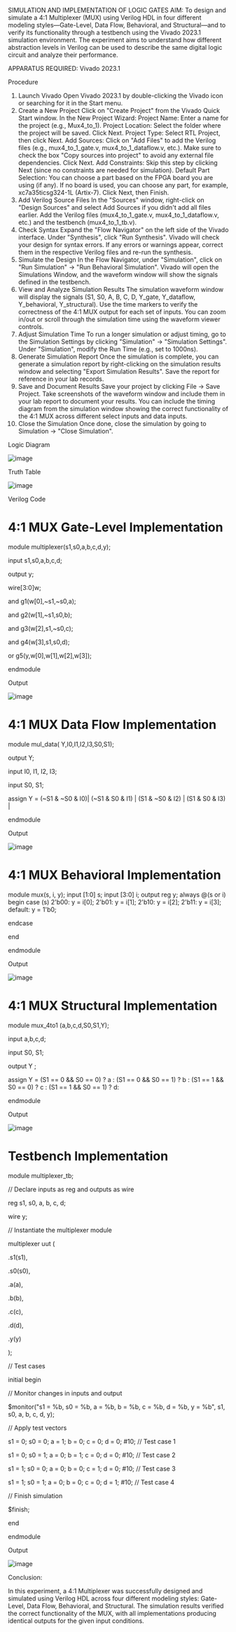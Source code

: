 SIMULATION AND IMPLEMENTATION OF LOGIC GATES
AIM:
To design and simulate a 4:1 Multiplexer (MUX) using Verilog HDL in four different modeling styles—Gate-Level, Data Flow, Behavioral, and Structural—and to verify its functionality through a testbench using the Vivado 2023.1 simulation environment. The experiment aims to understand how different abstraction levels in Verilog can be used to describe the same digital logic circuit and analyze their performance.

APPARATUS REQUIRED:
Vivado 2023.1

Procedure
1. Launch Vivado
Open Vivado 2023.1 by double-clicking the Vivado icon or searching for it in the Start menu.
2. Create a New Project
Click on "Create Project" from the Vivado Quick Start window.
In the New Project Wizard:
Project Name: Enter a name for the project (e.g., Mux4_to_1).
Project Location: Select the folder where the project will be saved.
Click Next.
Project Type: Select RTL Project, then click Next.
Add Sources:
Click on "Add Files" to add the Verilog files (e.g., mux4_to_1_gate.v, mux4_to_1_dataflow.v, etc.).
Make sure to check the box "Copy sources into project" to avoid any external file dependencies.
Click Next.
Add Constraints: Skip this step by clicking Next (since no constraints are needed for simulation).
Default Part Selection:
You can choose a part based on the FPGA board you are using (if any).
If no board is used, you can choose any part, for example, xc7a35ticsg324-1L (Artix-7).
Click Next, then Finish.
3. Add Verilog Source Files
In the "Sources" window, right-click on "Design Sources" and select Add Sources if you didn't add all files earlier.
Add the Verilog files (mux4_to_1_gate.v, mux4_to_1_dataflow.v, etc.) and the testbench (mux4_to_1_tb.v).
4. Check Syntax
Expand the "Flow Navigator" on the left side of the Vivado interface.
Under "Synthesis", click "Run Synthesis".
Vivado will check your design for syntax errors. If any errors or warnings appear, correct them in the respective Verilog files and re-run the synthesis.
5. Simulate the Design
In the Flow Navigator, under "Simulation", click on "Run Simulation" → "Run Behavioral Simulation".
Vivado will open the Simulations Window, and the waveform window will show the signals defined in the testbench.
6. View and Analyze Simulation Results
The simulation waveform window will display the signals (S1, S0, A, B, C, D, Y_gate, Y_dataflow, Y_behavioral, Y_structural).
Use the time markers to verify the correctness of the 4:1 MUX output for each set of inputs.
You can zoom in/out or scroll through the simulation time using the waveform viewer controls.
7. Adjust Simulation Time
To run a longer simulation or adjust timing, go to the Simulation Settings by clicking "Simulation" → "Simulation Settings".
Under "Simulation", modify the Run Time (e.g., set to 1000ns).
8. Generate Simulation Report
Once the simulation is complete, you can generate a simulation report by right-clicking on the simulation results window and selecting "Export Simulation Results".
Save the report for reference in your lab records.
9. Save and Document Results
Save your project by clicking File → Save Project.
Take screenshots of the waveform window and include them in your lab report to document your results.
You can include the timing diagram from the simulation window showing the correct functionality of the 4:1 MUX across different select inputs and data inputs.
10. Close the Simulation
Once done, close the simulation by going to Simulation → "Close Simulation".

Logic Diagram

![image](https://github.com/user-attachments/assets/d4ab4bc3-12b0-44dc-8edb-9d586d8ba856)

Truth Table

![image](https://github.com/user-attachments/assets/c850506c-3f6e-4d6b-8574-939a914b2a5f)

Verilog Code

# 4:1 MUX Gate-Level Implementation

module multiplexer(s1,s0,a,b,c,d,y);

input s1,s0,a,b,c,d;

output y;

wire[3:0]w;

and g1(w[0],~s1,~s0,a);

and g2(w[1],~s1,s0,b);

and g3(w[2],s1,~s0,c);

and g4(w[3],s1,s0,d);

or g5(y,w[0],w[1],w[2],w[3]);

endmodule

Output

![image](https://github.com/user-attachments/assets/2a8ff74c-0c1a-491f-8c70-042e349a5a44)

# 4:1 MUX Data Flow Implementation

module mul_data( Y,I0,I1,I2,I3,S0,S1);

output Y;

input I0, I1, I2, I3;

input S0, S1;

assign Y = (~S1 & ~S0 & I0)|
(~S1 & S0 & I1) | (S1 & ~S0 & I2) | (S1 & S0 & I3) |

endmodule

Output

![image](https://github.com/user-attachments/assets/4fc155ea-e348-4d76-85b0-c39d8ae6083d)


# 4:1 MUX Behavioral Implementation

module mux(s, i, y); input [1:0] s; input [3:0] i; output reg y;
always @(s or i)
begin case (s) 2'b00: y = i[0];
2'b01: y = i[1];
2'b10: y = i[2]; 2'b11: y = i[3];
default: y = 1'b0;

endcase

end

endmodule

Output

![image](https://github.com/user-attachments/assets/fa2555dc-1d32-46c2-be02-1111fba86571)

# 4:1 MUX Structural Implementation

module mux_4to1 (a,b,c,d,S0,S1,Y);

input a,b,c,d;

input S0, S1;

output Y ;

assign Y = (S1 == 0 && S0 == 0) ? a : (S1 == 0 && S0 == 1) ? b : (S1 == 1 && S0 == 0) ? c : (S1 == 1 && S0 == 1) ? d:

endmodule

Output

![image](https://github.com/user-attachments/assets/55809c4d-7779-481b-bdbe-9f12fff69c1b)

# Testbench Implementation

module multiplexer_tb;

// Declare inputs as reg and outputs as wire

reg s1, s0, a, b, c, d;

wire y;

// Instantiate the multiplexer module

multiplexer uut (

.s1(s1),

.s0(s0),

.a(a),

.b(b),

.c(c),

.d(d),

.y(y)

);

// Test cases

initial begin

// Monitor changes in inputs and output

$monitor("s1 = %b, s0 = %b, a = %b, b = %b, c = %b, d = %b, y = %b", s1, s0, a, b, c, d, y);

// Apply test vectors

s1 = 0; s0 = 0; a = 1; b = 0; c = 0; d = 0; #10; // Test case 1

s1 = 0; s0 = 1; a = 0; b = 1; c = 0; d = 0; #10; // Test case 2

s1 = 1; s0 = 0; a = 0; b = 0; c = 1; d = 0; #10; // Test case 3

s1 = 1; s0 = 1; a = 0; b = 0; c = 0; d = 1; #10; // Test case 4

// Finish simulation

$finish;

end

endmodule

Output

![image](https://github.com/user-attachments/assets/295d3d46-295c-4cf8-96a6-913903067003)



Conclusion:

In this experiment, a 4:1 Multiplexer was successfully designed and simulated using Verilog HDL across four different modeling styles: Gate-Level, Data Flow, Behavioral, and Structural. The simulation results verified the correct functionality of the MUX, with all implementations producing identical outputs for the given input conditions.



  
